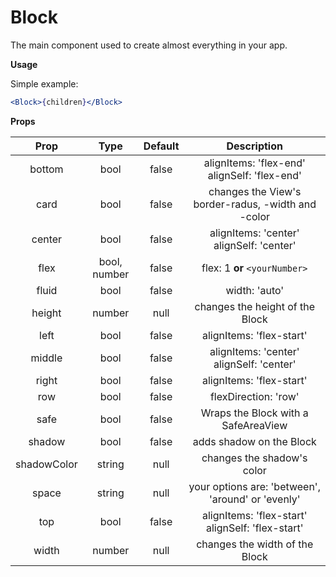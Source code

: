 # Block
The main component used to create almost everything in your app.

**Usage**

Simple example:
```jsx
<Block>{children}</Block>
```

**Props**

|     Prop    |     Type     | Default |                     Description                    |
|:-----------:|:------------:|:-------:|:--------------------------------------------------:|
| bottom      |     bool     |  false  |    alignItems: 'flex-end' alignSelf: 'flex-end'    |
| card        |     bool     |  false  | changes the View's border-radus, -width and -color |
| center      |     bool     |  false  |      alignItems: 'center' alignSelf: 'center'      |
| flex        | bool, number |  false  |             flex: 1 **or** `<yourNumber>`            |
| fluid       |     bool     |  false  |                    width: 'auto'                   |
| height      |    number    |   null  | changes the height of the Block                    |
| left        |     bool     |  false  | alignItems: 'flex-start'                           |
| middle      |     bool     |  false  |      alignItems: 'center' alignSelf: 'center'      |
| right       |     bool     |  false  |              alignItems: 'flex-start'              |
| row         |     bool     |  false  |                flexDirection: 'row'                |
| safe        |     bool     |  false  | Wraps the Block with a SafeAreaView                |
| shadow      |     bool     |  false  | adds shadow on the Block                           |
| shadowColor |    string    |   null  | changes the shadow's color                         |
| space       |    string    |   null  | your options are: 'between', 'around' or 'evenly'  |
| top         |     bool     |  false  |  alignItems: 'flex-start' alignSelf: 'flex-start'  |
| width       |    number    |   null  | changes the width of the Block                     |
